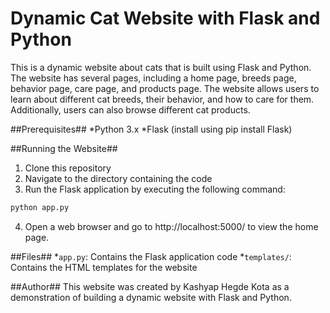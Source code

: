 # Dynamic Cat Website with Flask and Python #
This is a dynamic website about cats that is built using Flask and Python. The website has several pages, including a home page, breeds page, behavior page, care page, and products page. The website allows users to learn about different cat breeds, their behavior, and how to care for them. Additionally, users can also browse different cat products.

##Prerequisites##
*Python 3.x
*Flask (install using pip install Flask)

##Running the Website##
1. Clone this repository
2. Navigate to the directory containing the code
3. Run the Flask application by executing the following command:
```python
python app.py
```
4. Open a web browser and go to http://localhost:5000/ to view the home page.

##Files##
*`app.py`: Contains the Flask application code
*`templates/`: Contains the HTML templates for the website

##Author## 
This website was created by Kashyap Hegde Kota as a demonstration of building a dynamic website with Flask and Python.




